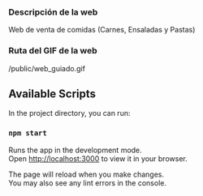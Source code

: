 ### Descripción de la web
Web de venta de comidas (Carnes, Ensaladas y Pastas)

### Ruta del GIF de la web
/public/web_guiado.gif

## Available Scripts

In the project directory, you can run:

### `npm start`

Runs the app in the development mode.\
Open [http://localhost:3000](http://localhost:3000) to view it in your browser.

The page will reload when you make changes.\
You may also see any lint errors in the console.
